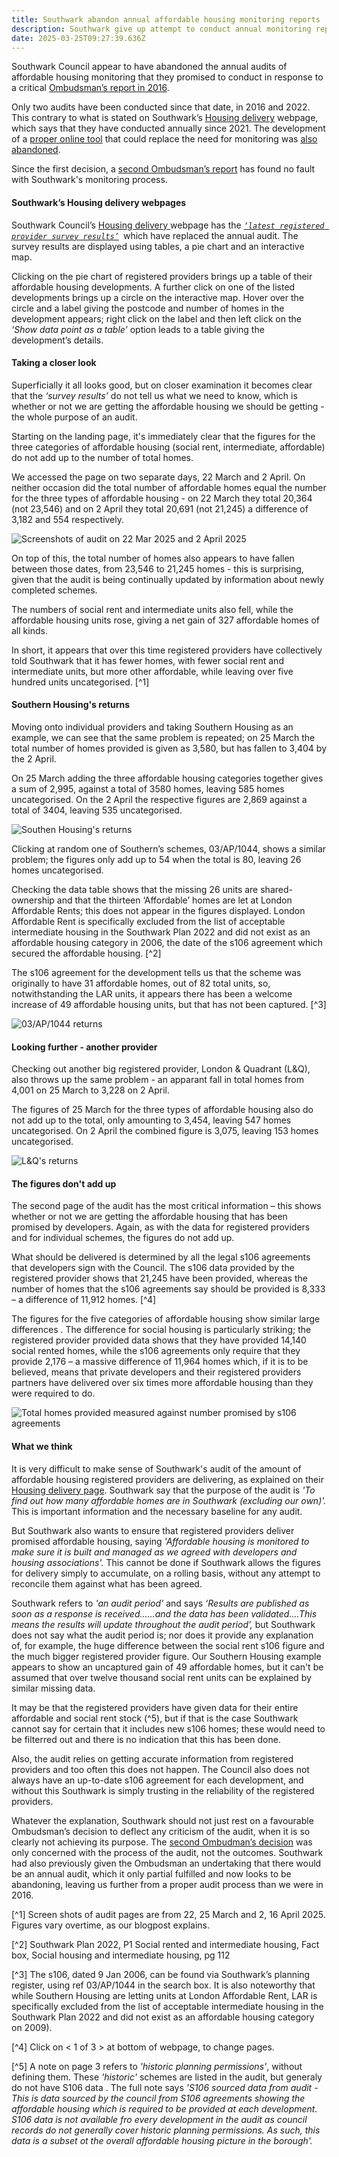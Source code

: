 ```yaml
---
title: Southwark abandon annual affordable housing monitoring reports
description: Southwark give up attempt to conduct annual monitoring reports
date: 2025-03-25T09:27:39.636Z
---
```

Southwark Council appear to have abandoned the annual audits of affordable housing monitoring that they promised to conduct in response to a critical [Ombudsman’s report in 2016](https://www.35percent.org/posts/2016-12-12-ombudsman-slams-southwark-for-no-s106-monitoring/).

Only two audits have been conducted since that date, in 2016 and 2022. This contrary to what is stated on Southwark’s [Housing delivery](https://www.southwark.gov.uk/planning-environment-and-building-control/planning/planning-policy-and-guidance/monitoring-1/amount#lgd-guides__title) webpage, which says that they have conducted annually since 2021.  The development of a [proper online tool](https://www.dxw.com/case-studies/southwark-council-monitoring-their-affordable-housing/) that could replace the need for monitoring was [also abandoned](https://www.35percent.org/posts/ombudsman-rejects-affordable-housing-complaint-against-southwark/). 

Since the first decision, a [second Ombudsman’s report](https://www.lgo.org.uk/decisions/planning/other/21-009-646) has found no fault with Southwark's monitoring process. 

#### Southwark’s Housing delivery webpages

Southwark Council’s [Housing delivery ](https://www.southwark.gov.uk/planning-environment-and-building-control/planning/planning-policy-and-guidance/monitoring-1/amount#lgd-guides__title)webpage has the *[`‘latest registered provider survey results’`](https://app.powerbi.com/view?r=eyJrIjoiNzJhYTg1ZDYtNzcxZC00MDQzLThlMDUtNTkyNDk2MTBkMzkyIiwidCI6ImY3YWRjZjA2LTk1OGYtNDRjNC1iYzFjLTMzOWVkZDkwOTAzZCIsImMiOjh9&pageName=591e92e31d05964600da)*` `which have replaced the annual audit.  The survey results are displayed using tables, a pie chart and an interactive map. 

Clicking on the pie chart of registered providers brings up a table of their affordable housing developments. A further click on one of the listed developments brings up a circle on the interactive map. Hover over the circle and a label giving the postcode and number of homes in the development appears; right click on the label and then left click on the *‘Show data point as a table’* option leads to a table giving the development’s details. 

#### Taking a closer look

Superficially it all looks good, but on closer examination it becomes clear that the *‘survey results’* do not tell us what we need to know, which is whether or not we are getting the affordable housing we should be getting - the whole purpose of an audit.

Starting on the landing page, it's immediately clear that the figures for the three categories of affordable housing (social rent, intermediate, affordable) do not add up to the number of total homes. 

We accessed the page on two separate days, 22 March and 2 April.  On neither occasion did the total number of affordable homes equal the number for the three types of affordable housing - on 22 March they total 20,364 (not 23,546) and on 2 April they total 20,691 (not 21,245) a difference of 3,182 and 554 respectively.

![](img/auidt_accessed_220325_020425.png "Screenshots of audit on 22 Mar 2025 and 2 April 2025")

On top of this, the total number of homes also appears to have fallen between those dates, from 23,546 to 21,245 homes - this is surprising, given that the audit is being continually updated by information about newly completed schemes. 

The numbers of social rent and intermediate units also fell, while the affordable housing units rose, giving a net gain of 327 affordable homes of all kinds. 

In short, it appears that over this time registered providers have collectively told Southwark that it has fewer homes, with fewer social rent and intermediate units, but more other affordable, while leaving over five hundred units uncategorised. [^1]

#### Southern Housing's returns

Moving onto individual providers and taking Southern Housing as an example, we can see that the same problem is repeated; on 25 March the total number of homes provided is given as 3,580, but has fallen to 3,404 by the 2 April.

On 25 March adding the three affordable housing categories together gives a sum of 2,995, against a total of 3580 homes, leaving 585 homes uncategorised.  On the 2 April the respective figures are 2,869 against a total of 3404, leaving 535 uncategorised.

![](img/monitoring_audit_accessed_25_mar_2_apr_160425.png "Southen Housing's returns")

Clicking at random one of Southern’s schemes, 03/AP/1044, shows a similar problem; the figures only add up to 54 when the total is 80, leaving 26 homes uncategorised.  

Checking the data table shows that the missing 26 units are shared-ownership and that the thirteen ‘Affordable’ homes are let at London Affordable Rents; this does not appear in the figures displayed.  London Affordable Rent is specifically excluded from the list of acceptable intermediate housing in the Southwark Plan 2022 and did not exist as an affordable housing category in 2006, the date of the s106 agreement which secured the affordable housing. [^2]

The s106 agreement for the development tells us that the scheme was originally to have 31 affordable homes, out of 82 total units, so, notwithstanding the LAR units, it appears there has been a welcome increase of 49 affordable housing units, but that has not been captured. [^3]

![](img/monitoring_audit_southern_housing_03ap1044_accessed_020425_image_made_160425.png "03/AP/1044 returns")

#### Looking further - another provider

Checking out another big registered provider, London & Quadrant (L&Q), also throws up the same problem - an apparant fall in total homes from 4,001 on 25 March  to 3,228 on 2 April.   

The figures of 25 March for the three types of affordable housing also do not add up to the total, only amounting to 3,454, leaving 547 homes uncategorised.  On 2 April the combined figure is 3,075, leaving 153 homes uncategorised.

![](img/monitoring_audit_l_and_q_25_mar_2_april_image_made_160425.png "L&Q's returns")

#### The figures don't add up

The second page of the audit has the most critical information – this shows whether or not we are getting the affordable housing that has been promised by developers.  Again, as with the data for registered providers and for individual schemes, the figures do not add up. 

What should be delivered is determined by all the legal s106 agreements that developers sign with the Council.  The s106 data provided by the registered provider shows that 21,245 have been provided, whereas the number of homes that the s106 agreements say should be provided is 8,333 – a difference of 11,912 homes. [^4]

The figures for the five categories of affordable housing show similar large differences .  The difference for social housing is particularly striking; the registered provider provided data shows that they have provided 14,140 social rented homes, while the s106 agreements only require that they provide 2,176 – a massive difference of 11,964 homes which, if it is to be believed, means that private developers and their registered providers partners have delivered over six times more affordable housing than they were required to do.

![](img/monitoring_audit_pg_2_total_homes_against_s106_160425.png "Total homes provided measured against number promised by s106 agreements")

#### What we think

It is very difficult to make sense of Southwark's audit of the amount of affordable housing registered providers are delivering, as explained on their [Housing delivery page](https://www.southwark.gov.uk/planning-environment-and-building-control/planning/planning-policy-and-guidance/monitoring-1/amount#lgd-guides__title).  Southwark say that the purpose of the audit is *'To find out how many affordable homes are in Southwark (excluding our own)'.*  This is important information and the necessary baseline for any audit.

But Southwark also wants to ensure that registered providers deliver promised affordable housing, saying  *'Affordable housing is monitored to make sure it is built and managed as we agreed with developers and housing associations'.*  This cannot be done if Southwark allows the figures for delivery simply to accumulate, on a rolling basis, without any attempt to reconcile them against what has been agreed. 

Southwark refers to *'an audit period'* and says *‘Results are published as soon as a response is received......and the data has been validated....This means the results will update throughout the audit period’,* but Southwark does not say what the audit period is; nor does it provide any explanation of, for example, the huge difference between the social rent s106 figure and the much bigger registered provider figure.  Our Southern Housing example appears to show an uncaptured gain of 49 affordable homes, but it can't be assumed that over twelve thousand social rent units can be explained by similar missing data. 

It may be that the registered providers have given data for their entire affordable and social rent stock (^5), but if that is the case Southwark cannot say for certain that it includes new s106 homes; these would need to be filterred out and there is no indication that this has been done. 

 Also, the audit relies on getting accurate information from registered providers and too often this does not happen.  The Council also does not always have an up-to-date s106 agreement for each development, and without this Southwark is simply trusting in the reliability of the registered providers. 

Whatever the explanation, Southwark should not just rest on a favourable Ombudsman’s decision to deflect any criticism of the audit, when it is so clearly not achieving its purpose.  The [second Ombudman’s decision](https://www.35percent.org/posts/ombudsman-rejects-affordable-housing-complaint-against-southwark/) was only concerned with the process of the audit, not the outcomes.  Southwark had also previously given the Ombudsman an undertaking that there would be an annual audit, which it only partial fulfilled and now looks to be abandoning, leaving us further from a proper audit process than we were in 2016.

[^1] Screen shots of audit pages are from 22, 25 March and 2, 16 April 2025.  Figures vary overtime, as our blogpost explains.

[^2] Southwark Plan 2022, P1 Social rented and intermediate housing, Fact box, Social housing and intermediate housing, pg 112

[^3] The s106, dated 9 Jan 2006, can be found via Southwark’s planning register, using ref 03/AP/1044 in the search box.  It is also noteworthy that while Southern Housing are letting units at London Affordable Rent, LAR is specifically excluded from the list of acceptable intermediate housing in the Southwark Plan 2022 and did not exist as an affordable housing category on 2009).

[^4] Click on < 1 of 3  > at bottom of webpage, to change pages.

[^5] A note on page 3 refers to *'historic planning permissions'*, without defining them.  These *'historic'* schemes are listed in the audit, but generaly do not have S106 data .  The full note says *'S106 sourced data from audit - This is data sourced by the council from S106 agreements showing the affordable housing which is required to be provided at each development. S106 data is not available fro every development in the audit as council records do not generally cover historic planning permissions. As such, this data is a subset ot the overall affordable housing picture in the borough'.*